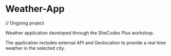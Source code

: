 # Weather-App

// Ongoing project

Weather application developed through the SheCodes Plus workshop.

The application includes external API and Geolocation to provide a real time weather in the selected city. 
